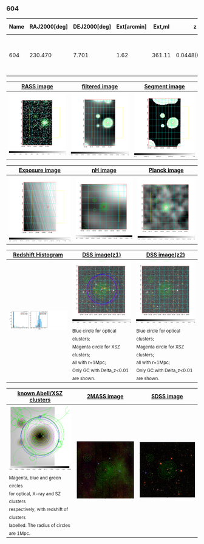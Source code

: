 <div STYLE="page-break-after: always;"></div>

### 604

|Name|RAJ2000[deg]|DEJ2000[deg] |Ext[arcmin]| Ext,ml | z | z_src| C|GC(XSZ,Delta_z<0.01)| GC(OPT,Delta_z<0.01)|GC| R_sig[arcmin] | R500[arcmin] | R500[Mpc]| CRsig[c/s] | CR500[c/s] |L500[1E44 erg/s]|F500[1E-12 erg/s/cm^2]| M500[1E14 Msun]|Tx[keV]|Cnt_sig|Beta|Rc[arcmin]|Comment|Alias|
|---|---|---|---|---|---|------|---|--------|---------|----------|---|---|---|---|---|---|---|---|---|---|---|---|---|---|
|604| 230.470| 7.701| 1.62| 361.11| 0.0448(0.005)| z1, z_xsz| B| MCXC, PSZ2, Tar| N, W, Zw| C, F20, MCXC, N, PSZ2, Tar, W| 12.212| 19.040| 1.007| 1.488(0.077)| 1.639(0.085)| 1.454(0.037)| 30.859(0.785)| 3.03(0.04)| 4.30(0.03)| 598.3| 0.885(-0.075+0.071)| 3.677(-0.432+0.376)| -| k142|

|[RASS image](../image/604/604_img.pdf)|[filtered image](../image/604/604_fil.pdf)|[Segment image](../image/604/604_seg.pdf)|
|-------------------|--------------------|-------------------|
| <img src="../image/604/604_img.png" width="300">  | <img src="../image/604/604_fil.png" width="300">   | <img src="../image/604/604_seg.png" width="300">  |

|[Exposure image](../image/604/604_mex.pdf)| [nH image](../image/604/604_nh.pdf)| [Planck image](../image/604/604_p.pdf)|
|-------------------|--------------------|-------------------|
|<img src="../image/604/604_mex.png" width="300">   | <img src="../image/604/604_nh.png" width="300">    | <img src="../image/604/604_p.png" width="300"> |

|[Redshift Histogram](../image/604/604_zg.pdf) | [DSS image(z1)](../image/604/604_dss_z1.pdf)      |  [DSS image(z2)](../image/604/604_dss_z2.pdf)    |
|-------------------|--------------------|-------------------|
|<img src="../image/604/604_zg.png" width="300"> |<img src="../image/604/604_dss_z1.png" width="300"> <sub><br>Blue circle for optical clusters; <br>Magenta circle for XSZ clusters; <br>all with r=1Mpc; <br>Only GC with Delta_z<0.01 are shown. </sub>| <img src="../image/604/604_dss_z2.png" width="300"><sub><br>Blue circle for optical clusters; <br>Magenta circle for XSZ clusters; <br>all with r=1Mpc; <br>Only GC with Delta_z<0.01 are shown. </sub> |

|[known Abell/XSZ clusters](../image/604/604_gc.pdf) | [2MASS image](../image/604/604_2mass.pdf)      |[SDSS image](../image/604/604_sdss.pdf)   |
|-------------------|-------------------|-------------------|
|<img src=../image/604/604_gc.png width="300"> <br><sub>Magenta, blue and green circles <br>for optical, X-ray and SZ clusters <br>respectively, with redshift of clusters <br>labelled. The radius of circles <br>are 1Mpc.</sub>|<img src="../image/604/604_2mass.png" width="300">  | <img src="../image/604/604_sdss.png" width="300">  |




